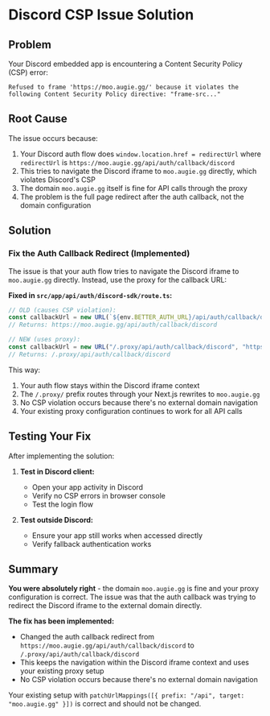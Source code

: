 # Discord CSP Issue Solution

## Problem
Your Discord embedded app is encountering a Content Security Policy (CSP) error:
```
Refused to frame 'https://moo.augie.gg/' because it violates the following Content Security Policy directive: "frame-src..."
```

## Root Cause
The issue occurs because:
1. Your Discord auth flow does `window.location.href = redirectUrl` where `redirectUrl` is `https://moo.augie.gg/api/auth/callback/discord`
2. This tries to navigate the Discord iframe to `moo.augie.gg` directly, which violates Discord's CSP
3. The domain `moo.augie.gg` itself is fine for API calls through the proxy
4. The problem is the full page redirect after the auth callback, not the domain configuration

## Solution

### Fix the Auth Callback Redirect (Implemented)

The issue is that your auth flow tries to navigate the Discord iframe to `moo.augie.gg` directly. Instead, use the proxy for the callback URL:

**Fixed in `src/app/api/auth/discord-sdk/route.ts`:**
```typescript
// OLD (causes CSP violation):
const callbackUrl = new URL(`${env.BETTER_AUTH_URL}/api/auth/callback/discord`);
// Returns: https://moo.augie.gg/api/auth/callback/discord

// NEW (uses proxy):
const callbackUrl = new URL("/.proxy/api/auth/callback/discord", "https://placeholder.com");
// Returns: /.proxy/api/auth/callback/discord
```

This way:
1. Your auth flow stays within the Discord iframe context
2. The `/.proxy/` prefix routes through your Next.js rewrites to `moo.augie.gg`
3. No CSP violation occurs because there's no external domain navigation
4. Your existing proxy configuration continues to work for all API calls

## Testing Your Fix

After implementing the solution:

1. **Test in Discord client:**
   - Open your app activity in Discord
   - Verify no CSP errors in browser console
   - Test the login flow

2. **Test outside Discord:**
   - Ensure your app still works when accessed directly
   - Verify fallback authentication works

## Summary

**You were absolutely right** - the domain `moo.augie.gg` is fine and your proxy configuration is correct. The issue was that the auth callback was trying to redirect the Discord iframe to the external domain directly.

**The fix has been implemented:**
- Changed the auth callback redirect from `https://moo.augie.gg/api/auth/callback/discord` to `/.proxy/api/auth/callback/discord`
- This keeps the navigation within the Discord iframe context and uses your existing proxy setup
- No CSP violation occurs because there's no external domain navigation

Your existing setup with `patchUrlMappings([{ prefix: "/api", target: "moo.augie.gg" }])` is correct and should not be changed.